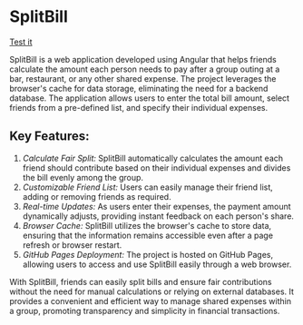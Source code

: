 # SplitBill

[Test it](https://danielmaria.github.io/split-bill/)


SplitBill is a web application developed using Angular that helps friends calculate the amount each person needs to pay after a group outing at a bar, restaurant, or any other shared expense. The project leverages the browser's cache for data storage, eliminating the need for a backend database. The application allows users to enter the total bill amount, select friends from a pre-defined list, and specify their individual expenses.

## Key Features:

1. *Calculate Fair Split:* SplitBill automatically calculates the amount each friend should contribute based on their individual expenses and divides the bill evenly among the group.
2. *Customizable Friend List:* Users can easily manage their friend list, adding or removing friends as required.
3. *Real-time Updates:* As users enter their expenses, the payment amount dynamically adjusts, providing instant feedback on each person's share.
4. *Browser Cache:* SplitBill utilizes the browser's cache to store data, ensuring that the information remains accessible even after a page refresh or browser restart.
5. *GitHub Pages Deployment:* The project is hosted on GitHub Pages, allowing users to access and use SplitBill easily through a web browser.

With SplitBill, friends can easily split bills and ensure fair contributions without the need for manual calculations or relying on external databases. It provides a convenient and efficient way to manage shared expenses within a group, promoting transparency and simplicity in financial transactions.